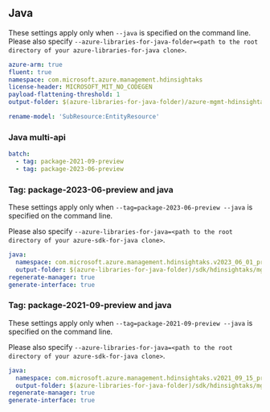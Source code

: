 ## Java

These settings apply only when `--java` is specified on the command line.
Please also specify `--azure-libraries-for-java-folder=<path to the root directory of your azure-libraries-for-java clone>`.

``` yaml $(java)
azure-arm: true
fluent: true
namespace: com.microsoft.azure.management.hdinsightaks
license-header: MICROSOFT_MIT_NO_CODEGEN
payload-flattening-threshold: 1
output-folder: $(azure-libraries-for-java-folder)/azure-mgmt-hdinsightaks

rename-model: 'SubResource:EntityResource'
```

### Java multi-api

``` yaml $(java) && $(multiapi)
batch:
  - tag: package-2021-09-preview
  - tag: package-2023-06-preview
```

### Tag: package-2023-06-preview and java

These settings apply only when `--tag=package-2023-06-preview --java` is specified on the command line.

Please also specify `--azure-libraries-for-java=<path to the root directory of your azure-sdk-for-java clone>`.

``` yaml $(tag) == 'package-2023-06-preview' && $(java) && $(multiapi)
java:
  namespace: com.microsoft.azure.management.hdinsightaks.v2023_06_01_preview
  output-folder: $(azure-libraries-for-java-folder)/sdk/hdinsightaks/mgmt-v2023_06_01_preview
regenerate-manager: true
generate-interface: true
```

### Tag: package-2021-09-preview and java

These settings apply only when `--tag=package-2021-09-preview --java` is specified on the command line.

Please also specify `--azure-libraries-for-java=<path to the root directory of your azure-sdk-for-java clone>`.

``` yaml $(tag) == 'package-2021-09-15-preview' && $(java) && $(multiapi)
java:
  namespace: com.microsoft.azure.management.hdinsightaks.v2021_09_15_preview
  output-folder: $(azure-libraries-for-java-folder)/sdk/hdinsightaks/mgmt-v2021_09_15_preview
regenerate-manager: true
generate-interface: true
```